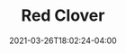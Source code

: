 ---
title: "Red Clover"
date: 2021-03-26T18:02:24-04:00
draft: false
banner: "clover-banner.jpg"
image: "../clover-banner.jpg" #needs "../" prefix for list view
img: "red-clover.jpg"
source: "Chris Evans, University of Illinois, Bugwood.org"
tax: "Legume" #Legume, Brassica, Grass, Broadleaf
cycle: "Perennial" #Perennial
tags: ["Attracts pollinators"] #Attracts pollinators, bears traffic, etc
dm: 200–4000
ph: 5.5–7.0
n: 5–140
planting: ""
depth: ""
drilled: "8–12"
broadcast: "10–15"
heat: "very good"
drought: "good"
shade: "very good"
flood: "good"
fertility: "good"
soil: "very good"
erosion: "good"
weed: "good"
grazing: "very good"
growth: "good"
residue: "fair"
beneficials: "very good"
traffic: "good"
---